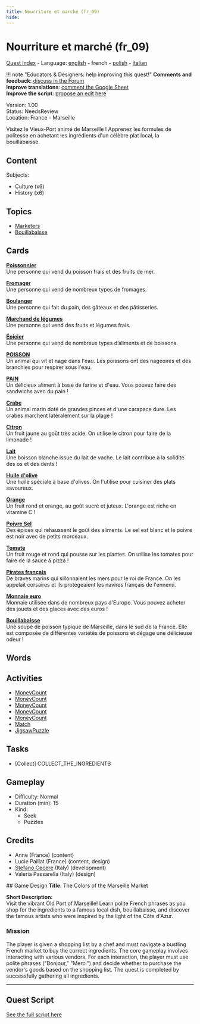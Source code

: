 ```yaml
---
title: Nourriture et marché (fr_09)
hide:
---
```


# Nourriture et marché (fr_09)
[Quest Index](./index.fr.md) - Language: [english](./fr_09.md) - french - [polish](./fr_09.pl.md) - [italian](./fr_09.it.md)

!!! note "Educators & Designers: help improving this quest!"
    **Comments and feedback**: [discuss in the Forum](https://vgwb.discourse.group/t/fr-09-the-colors-of-the-marseille-market/28/1)  
    **Improve translations**: [comment the Google Sheet](https://docs.google.com/spreadsheets/d/1FPFOy8CHor5ArSg57xMuPAG7WM27-ecDOiU-OmtHgjw/edit?gid=1233127135#gid=1233127135)  
    **Improve the script**: [propose an edit here](https://github.com/vgwb/Antura/blob/main/Assets/_discover/_quests/FR_09%20Food%20&%20Market/FR_09%20Food%20&%20Market%20-%20Yarn%20Script.yarn)  

Version: 1.00  
Status: NeedsReview  
Location: France - Marseille

Visitez le Vieux-Port animé de Marseille ! Apprenez les formules de politesse en achetant les ingrédients d'un célèbre plat local, la bouillabaisse.

## Content
Subjects: 

  - Culture (x6)
  - History (x6)

## Topics
- [Marketers](../topics/index.md#marketers)
- [Bouillabaisse](../topics/index.md#bouillabaisse)


## Cards
**[Poissonnier](../cards/index.md#person_fishmonger)**  
Une personne qui vend du poisson frais et des fruits de mer.  

**[Fromager](../cards/index.md#person_cheesemonger)**  
Une personne qui vend de nombreux types de fromages.  

**[Boulanger](../cards/index.md#person_baker)**  
Une personne qui fait du pain, des gâteaux et des pâtisseries.  

**[Marchand de légumes](../cards/index.md#person_greengrocer)**  
Une personne qui vend des fruits et légumes frais.  

**[Épicier](../cards/index.md#person_grocer)**  
Une personne qui vend de nombreux types d’aliments et de boissons.  

**[POISSON](../cards/index.md#food_fish)**  
Un animal qui vit et nage dans l'eau. Les poissons ont des nageoires et des branchies pour respirer sous l'eau.  

**[PAIN](../cards/index.md#food_bread)**  
Un délicieux aliment à base de farine et d'eau. Vous pouvez faire des sandwichs avec du pain !  

**[Crabe](../cards/index.md#food_crab)**  
Un animal marin doté de grandes pinces et d'une carapace dure. Les crabes marchent latéralement sur la plage !  

**[Citron](../cards/index.md#food_lemon)**  
Un fruit jaune au goût très acide. On utilise le citron pour faire de la limonade !  

**[Lait](../cards/index.md#food_milk)**  
Une boisson blanche issue du lait de vache. Le lait contribue à la solidité des os et des dents !  

**[Huile d'olive](../cards/index.md#food_olive_oil)**  
Une huile spéciale à base d'olives. On l'utilise pour cuisiner des plats savoureux.  

**[Orange](../cards/index.md#food_orange)**  
Un fruit rond et orange, au goût sucré et juteux. L'orange est riche en vitamine C !  

**[Poivre Sel](../cards/index.md#food_pepper_salt)**  
Des épices qui rehaussent le goût des aliments. Le sel est blanc et le poivre est noir avec de petits morceaux.  

**[Tomate](../cards/index.md#food_tomato)**  
Un fruit rouge et rond qui pousse sur les plantes. On utilise les tomates pour faire de la sauce à pizza !  

**[Pirates français](../cards/index.md#pirates)**  
De braves marins qui sillonnaient les mers pour le roi de France. On les appelait corsaires et ils protégeaient les navires français de l'ennemi.  

**[Monnaie euro](../cards/index.md#currency_euro)**  
Monnaie utilisée dans de nombreux pays d'Europe. Vous pouvez acheter des jouets et des glaces avec des euros !  

**[Bouillabaisse](../cards/index.md#bouillabaisse)**  
Une soupe de poisson typique de Marseille, dans le sud de la France. Elle est composée de différentes variétés de poissons et dégage une délicieuse odeur !  

## Words
## Activities
- [MoneyCount](../activities/index.md#MoneyCount)
- [MoneyCount](../activities/index.md#MoneyCount)
- [MoneyCount](../activities/index.md#MoneyCount)
- [MoneyCount](../activities/index.md#MoneyCount)
- [MoneyCount](../activities/index.md#MoneyCount)
- [Match](../activities/index.md#Match)
- [JigsawPuzzle](../activities/index.md#JigsawPuzzle)

## Tasks
- [Collect] COLLECT_THE_INGREDIENTS
## Gameplay
- Difficulty: Normal
- Duration (min): 15
- Kind:
  - Seek
  - Puzzles
## Credits
- Anne (France) (content)
- Lucie Paillat (France) (content, design)
- [Stefano Cecere](https://stefanocecere.com) (Italy) (development)
- Valeria Passarella (Italy) (design)

## Game Design
**Title**: The Colors of the Marseille Market

**Short Description:**  
Visit the vibrant Old Port of Marseille! Learn polite French phrases as you shop for the ingredients to a famous local dish, bouillabaisse, and discover the famous artists who were inspired by the light of the Côte d'Azur.

### Mission
The player is given a shopping list by a chef and must navigate a bustling French market to buy the correct ingredients. The core gameplay involves interacting with various vendors. For each interaction, the player must use polite phrases ("Bonjour," "Merci") and decide whether to purchase the vendor's goods based on the shopping list. The quest is completed by successfully gathering all ingredients.


---

## Quest Script

[See the full script here](./fr_09-script.fr.md)
